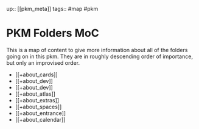 up:: [[pkm_meta]]
tags:: #map #pkm

# PKM Folders MoC

This is a map of content to give more information about all of the folders going on in this pkm.
They are in roughly descending order of importance, but only an improvised order.

- [[+about_cards]]
- [[+about_dev]]
- [[+about_dev]]
- [[+about_atlas]]
- [[+about_extras]]
- [[+about_spaces]]
- [[+about_entrance]]
- [[+about_calendar]]
